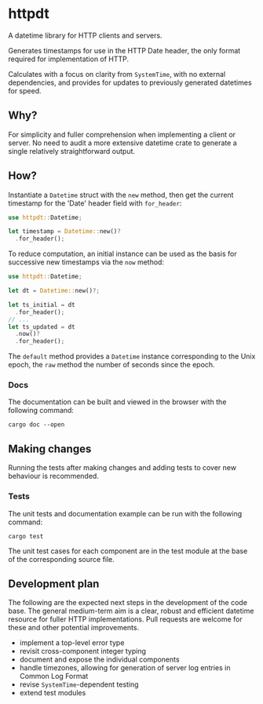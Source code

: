 # httpdt

A datetime library for HTTP clients and servers.

Generates timestamps for use in the HTTP Date header, the only format required for implementation of HTTP.

Calculates with a focus on clarity from `SystemTime`, with no external dependencies, and provides for updates to previously generated datetimes for speed.

## Why?

For simplicity and fuller comprehension when implementing a client or server. No need to audit a more extensive datetime crate to generate a single relatively straightforward output.

## How?

Instantiate a `Datetime` struct with the `new` method, then get the current timestamp for the 'Date' header field with `for_header`:

```rust
use httpdt::Datetime;

let timestamp = Datetime::new()?
  .for_header();
```

To reduce computation, an initial instance can be used as the basis for successive new timestamps via the `now` method:

```rust
use httpdt::Datetime;

let dt = Datetime::new()?;

let ts_initial = dt
  .for_header();
// ...
let ts_updated = dt
  .now()?
  .for_header();
```

The `default` method provides a `Datetime` instance corresponding to the Unix epoch, the `raw` method the number of seconds since the epoch.

### Docs

The documentation can be built and viewed in the browser with the following command:

```shell
cargo doc --open
```

## Making changes

Running the tests after making changes and adding tests to cover new behaviour is recommended.

### Tests

The unit tests and documentation example can be run with the following command:

```shell
cargo test
```

The unit test cases for each component are in the test module at the base of the corresponding source file.

## Development plan

The following are the expected next steps in the development of the code base. The general medium-term aim is a clear, robust and efficient datetime resource for fuller HTTP implementations. Pull requests are welcome for these and other potential improvements.

- implement a top-level error type
- revisit cross-component integer typing
- document and expose the individual components
- handle timezones, allowing for generation of server log entries in Common Log Format
- revise `SystemTime`-dependent testing
- extend test modules
